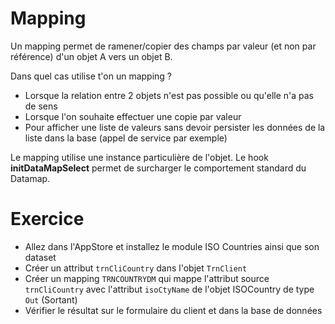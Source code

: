 Mapping
====================

Un mapping permet de ramener/copier des champs par valeur (et non par référence) d'un objet A vers un objet B. 


Dans quel cas utilise t'on un mapping ?
- Lorsque la relation entre 2 objets n'est pas possible ou qu'elle n'a pas de sens
- Lorsque l'on souhaite effectuer une copie par valeur
- Pour afficher une liste de valeurs sans devoir persister les données de la liste dans la base (appel de service par exemple)

Le mapping utilise une instance particulière de l'objet.
Le hook **initDataMapSelect** permet de surcharger le comportement standard du Datamap.


Exercice
====================

- Allez dans l'AppStore et installez le module ISO Countries ainsi que son dataset
- Créer un attribut `trnCliCountry` dans l'objet `TrnClient`
- Créer un mapping `TRNCOUNTRYDM` qui mappe l'attribut source `trnCliCountry` avec l'attribut `isoCtyName` de l'objet ISOCountry de type `Out` (Sortant)  
- Vérifier le résultat sur le formulaire du client et dans la base de données